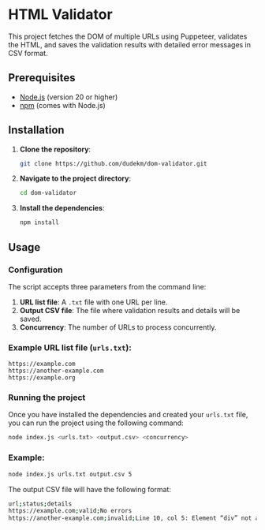 # HTML Validator

This project fetches the DOM of multiple URLs using Puppeteer, validates the HTML, and saves the validation results with detailed error messages in CSV format.

## Prerequisites

- [Node.js](https://nodejs.org/) (version 20 or higher)
- [npm](https://www.npmjs.com/) (comes with Node.js)

## Installation

1. **Clone the repository**:

    ```bash
    git clone https://github.com/dudekm/dom-validator.git
    ```

2. **Navigate to the project directory**:

    ```bash
    cd dom-validator
    ```

3. **Install the dependencies**:

    ```bash
    npm install
    ```

## Usage

### Configuration

The script accepts three parameters from the command line:

1. **URL list file**: A `.txt` file with one URL per line.
2. **Output CSV file**: The file where validation results and details will be saved.
3. **Concurrency**: The number of URLs to process concurrently.

### Example URL list file (`urls.txt`):

```
https://example.com
https://another-example.com
https://example.org
```


### Running the project

Once you have installed the dependencies and created your `urls.txt` file, you can run the project using the following command:

```bash
node index.js <urls.txt> <output.csv> <concurrency>
```

### Example:

```bash
node index.js urls.txt output.csv 5
```

The output CSV file will have the following format:

```bash
url;status;details
https://example.com;valid;No errors
https://another-example.com;invalid;Line 10, col 5: Element “div” not allowed as child of element “span” (rule: "element-name")
```
